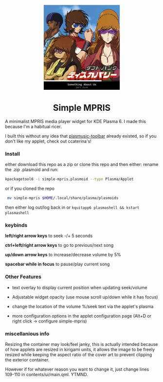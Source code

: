 <div align="center">
  <img src="image/preview.jpg" width="250" />
  <h1>Simple MPRIS</h1>
</div>

A minimalist MPRIS media player widget for KDE Plasma 6. I made this because I'm a habitual ricer.

I built this without any idea that [plasmusic-toolbar](https://github.com/ccatterina/plasmusic-toolbar) already existed, so if you don't like my applet, check out ccaterina's!

### Install

either download this repo as a zip or clone this repo and then either:
rename the .zip .plasmoid and run:

```sh
kpackagetool6 -i simple-mpris.plasmoid --type Plasma/Applet
```

or if you cloned the repo


```sh
 mv simple-mpris $HOME/.local/share/plasma/plasmoids
```

then either log out/log back in or ``kquitapp6 plasmashell && kstart plasmashell``

### keybinds



 **left/right arrow keys** to seek -/+ 5 seconds
  
  **ctrl+left/right arrow keys** to go to previous/next song

  **up/down arrow keys** to increase/decrease volume by 5%

  **spacebar while in focus** to pause/play current song

### Other Features
- text overlay to display current position when updating seek/volume

- Adjustable widget opacity (use mouse scroll up/down while it has focus)

- change the location of the volume %/seek text via the applet's plasma 

- more configuration options in the applet configuration page (Alt+D or right click -> configure simple-mpris)

### miscellanious info

Resizing the container may look/feel janky, this is actually intended because of how applets are resized in kirigami units, it allows the image to be freely resized while keeping the aspect ratio of the cover art to prevent clipping the exterior container.

 However if for whatever reason you want to change it, just change lines 109-110 in contents/ui/main.qml. YTMND.


